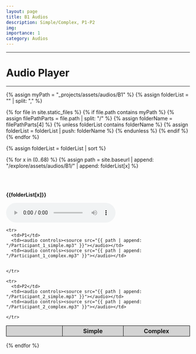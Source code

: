 ```yaml
---
layout: page
title: B1 Audios 
description: Simple/Complex, P1-P2
img:
importance: 1
category: Audios
---
```

   
   
   ----

   # Audio Player 

   ----


{% assign myPath = "_projects/assets/audios/B1" %}
{% assign folderList = "" | split: "," %}

{% for file in site.static_files %}
  {% if file.path contains myPath %}
    {% assign filePathParts = file.path | split: "/" %}
    {% assign folderName = filePathParts[4] %}
    {% unless folderList contains folderName %}
      {% assign folderList = folderList | push: folderName %}
    {% endunless %}
  {% endif %}
{% endfor %}


{% assign folderList = folderList | sort %}




<style>
table {
  border-collapse: collapse;
  width: 100%;
}

th, td {
  border: 1px solid black;
  padding: 4px;
  text-align: center;
  width: 10%;
}

th {
  background-color: lightgray;
}
</style>


{% for x in (0..68) %}
{% assign path = site.baseurl | append: "/explore/assets/audios/B1/" | append: folderList[x] %}
<table>
<br><br>
<p><strong>{{folderList[x]}}</strong></p>
<audio controls><source src="{{ path | append: "/original.mp3" }}"></audio>

  <thead>
    <tr>
      <th> </th>
      <th>Simple</th>
      <th>Complex</th>
    </tr>
  </thead>
  <tbody>
    
    <tr>
      <td>P1</td>
      <td><audio controls><source src="{{ path | append: "/Participant_1_simple.mp3" }}"></audio></td>
      <td><audio controls><source src="{{ path | append: "/Participant_1_complex.mp3" }}"></audio></td>


    </tr>

    <tr>
      <td>P2</td>
      <td><audio controls><source src="{{ path | append: "/Participant_2_simple.mp3" }}"></audio></td>
      <td><audio controls><source src="{{ path | append: "/Participant_2_complex.mp3" }}"></audio></td>

    </tr>
  
    
  </tbody>
</table>
{% endfor %}
